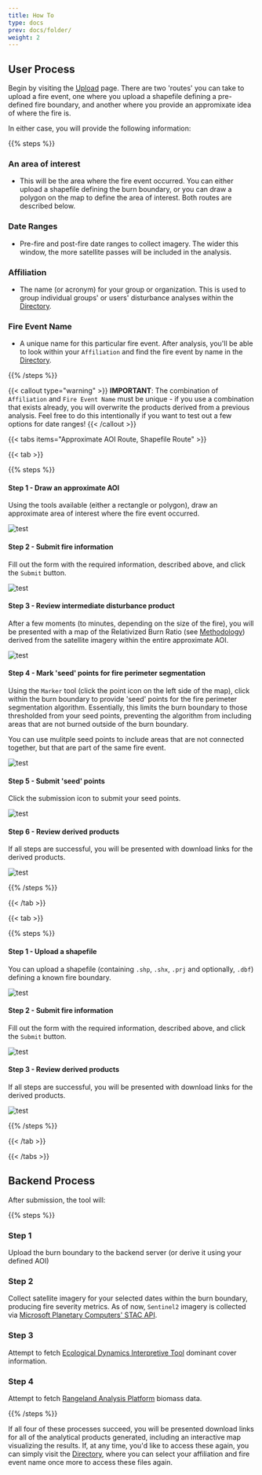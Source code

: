 ```yaml
---
title: How To
type: docs
prev: docs/folder/
weight: 2
---
```


## User Process

Begin by visiting the [Upload](/upload) page. There are two 'routes' you can take to upload a fire event, one where you upload a shapefile defining a pre-defined fire boundary, and another where you provide an appromixate idea of where the fire is.

In either case, you will provide the following information:

{{% steps %}}

### An area of interest

- This will be the area where the fire event occurred. You can either upload a shapefile defining the burn boundary, or you can draw a polygon on the map to define the area of interest. Both routes are described below.

### Date Ranges

- Pre-fire and post-fire date ranges to collect imagery. The wider this window, the more satellite passes will be included in the analysis.

### Affiliation

- The name (or acronym) for your group or organization. This is used to group individual groups' or users' disturbance analyses within the [Directory](/directory).

### Fire Event Name

- A unique name for this particular fire event. After analysis, you'll be able to look within your `Affiliation` and find the fire event by name in the [Directory](/directory).

{{% /steps %}}

{{< callout type="warning" >}}
**IMPORTANT**: The combination of `Affiliation` and `Fire Event Name` must be unique - if you use a combination that exists already, you will overwrite the products derived from a previous analysis. Feel free to do this intentionally if you want to test out a few options for date ranges!
{{< /callout >}}

{{< tabs items="Approximate AOI Route, Shapefile Route" >}}

{{< tab >}}

{{% steps %}}

#### Step 1 - Draw an approximate AOI

Using the tools available (either a rectangle or polygon), draw an approximate area of interest where the fire event occurred.

![test](/static/how_to/aoi_step1.png)

#### Step 2 - Submit fire information

Fill out the form with the required information, described above, and click the `Submit` button.

![test](/static/how_to/both_step2.png)

#### Step 3 - Review intermediate disturbance product

After a few moments (to minutes, depending on the size of the fire), you will be presented with a map of the Relativized Burn Ratio (see [Methodology](/about/methodology.md)) derived from the satellite imagery within the entire approximate AOI.

![test](/static/how_to/aoi_step3.png)

#### Step 4 - Mark 'seed' points for fire perimeter segmentation

Using the `Marker` tool (click the point icon on the left side of the map), click within the burn boundary to provide 'seed' points for the fire perimeter segmentation algorithm. Essentially, this limits the burn boundary to those thresholded from your seed points, preventing the algorithm from including areas that are not burned outside of the burn boundary.

You can use mulitple seed points to include areas that are not connected together, but that are part of the same fire event.

![test](/static/how_to/aoi_step4.png)

#### Step 5 - Submit 'seed' points

Click the submission icon to submit your seed points.

![test](/static/how_to/aoi_step5.png)

#### Step 6 - Review derived products

If all steps are successful, you will be presented with download links for the derived products.

![test](/static/how_to/aoi_step6.png)

{{% /steps %}}

{{< /tab >}}

{{< tab >}}

{{% steps %}}

#### Step 1 - Upload a shapefile

You can upload a shapefile (containing `.shp`, `.shx`, `.prj` and optionally, `.dbf`) defining a known fire boundary.

![test](/static/how_to/shapefile_step1.png)

#### Step 2 - Submit fire information

Fill out the form with the required information, described above, and click the `Submit` button.

![test](/static/how_to/both_step2.png)

#### Step 3 - Review derived products

If all steps are successful, you will be presented with download links for the derived products.

![test](/static/how_to/shapefile_step3.png)

{{% /steps %}}

{{< /tab >}}

{{< /tabs >}}

## Backend Process

After submission, the tool will:

{{% steps %}}

### Step 1

Upload the burn boundary to the backend server (or derive it using your defined AOI)

### Step 2

Collect satellite imagery for your selected dates within the burn boundary, producing fire severity metrics. As of now, `Sentinel2` imagery is collected via [Microsoft Planetary Computers' STAC API](https://planetarycomputer.microsoft.com/docs/quickstarts/reading-stac/).

### Step 3

Attempt to fetch [Ecological Dynamics Interpretive Tool](https://edit.jornada.nmsu.edu/) dominant cover information.

### Step 4

Attempt to fetch [Rangeland Analysis Platform](https://rangelands.app/rap/) biomass data.

{{% /steps %}}

If all four of these processes succeed, you will be presented download links for all of the analytical products generated, including an interactive map visualizing the results. If, at any time, you'd like to access these again, you can simply visit the [Directory](/directory), where you can select your affiliation and fire event name once more to access these files again.
